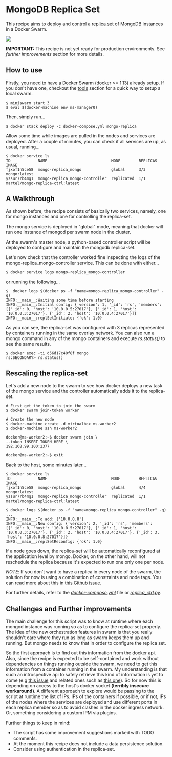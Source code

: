 # MongoDB Replica Set

This recipe aims to deploy and control a [replica set](https://docs.mongodb.com/manual/replication/) of MongoDB instances in a Docker Swarm.

<img src='http://g.gravizo.com/g?
digraph Cluster {
    rankdir=LR;
       compound=true;
       node [shape="record" style="filled"];
       splines=line;
       subgraph cluster {
               label="Docker Swarm";
        style=filled;
               color=aliceblue;
        subgraph cluster_1 {
            label="ms-worker0";
            color=white;
            Mongo2 [fillcolor="aliceblue"];
        }
        subgraph cluster_0 {
            label="ms-manager0";
            color=white;
            Controller [fillcolor="aliceblue"];
            Mongo1 [fillcolor="aliceblue"];
        }
        subgraph cluster_2 {
            label="ms-worker1";
            color=white;
            Mongo3 [fillcolor="aliceblue"];
        }
       }
    Mongo1 -> Mongo2 [dir="both"];
    Mongo2 -> Mongo3 [dir="both"];
    Mongo3 -> Mongo1 [dir="both"];
    Controller -> Mongo1;
}
'>

**IMPORTANT:** This recipe is not yet ready for production environments. See _further improvements_ section for more details.


## How to use

Firstly, you need to have a Docker Swarm (docker >= 1.13) already setup. If you don't have one, checkout the [tools](../../../tools/readme.md) section for a quick way to setup a local swarm.

    $ miniswarm start 3
    $ eval $(docker-machine env ms-manager0)

Then, simply run...

    $ docker stack deploy -c docker-compose.yml mongo-replica

Allow some time while images are pulled in the nodes and services are deployed. After a couple of minutes, you can check if all services are up, as usual, running...

    $ docker service ls
    ID            NAME                            MODE        REPLICAS  IMAGE
    fjxof1n5ce58  mongo-replica_mongo             global      3/3       mongo:latest
    yzsur7rb4mg1  mongo-replica_mongo-controller  replicated  1/1       martel/mongo-replica-ctrl:latest


## A Walkthrough

As shown before, the recipe consists of basically two services, namely, one for mongo instances and one for controlling the replica-set.

The mongo service is deployed in "global" mode, meaning that docker will run one instance of mongod per swarm node in the cluster.

At the swarm's master node, a python-based controller script will be deployed to configure and maintain the mongodb replica-set.

Let's now check that the controller worked fine inspecting the logs of the mongo-replica_mongo-controller service. This can be done with either...

    $ docker service logs mongo-replica_mongo-controller

or running the following...

    $  docker logs $(docker ps -f "name=mongo-replica_mongo-controller" -q)
    INFO:__main__:Waiting some time before starting
    INFO:__main__:Initial config: {'version': 1, '_id': 'rs', 'members': [{'_id': 0, 'host': '10.0.0.5:27017'}, {'_id': 1, 'host': '10.0.0.3:27017'}, {'_id': 2, 'host': '10.0.0.4:27017'}]}
    INFO:__main__:replSetInitiate: {'ok': 1.0}

As you can see, the replica-set was configured with 3 replicas represented by containers running in the same overlay network. You can also run a mongo command in any of the mongo containers and execute *rs.status()* to see the same results.

    $ docker exec -ti d56d17c40f8f mongo
    rs:SECONDARY> rs.status()


## Rescaling the replica-set

Let's add a new node to the swarm to see how docker deploys a new task of the mongo service and the controller automatically adds it to the replica-set.

    # First get the token to join the swarm
    $ docker swarm join-token worker

    # Create the new node
    $ docker-machine create -d virtualbox ms-worker2
    $ docker-machine ssh ms-worker2

    docker@ms-worker2:~$ docker swarm join \
    --token INSERT_TOKEN_HERE \
    192.168.99.100:2377

    docker@ms-worker2:~$ exit

Back to the host, some minutes later...

    $ docker service ls
    ID            NAME                            MODE        REPLICAS  IMAGE
    fjxof1n5ce58  mongo-replica_mongo             global      4/4       mongo:latest
    yzsur7rb4mg1  mongo-replica_mongo-controller  replicated  1/1       martel/mongo-replica-ctrl:latest

    $ docker logs $(docker ps -f "name=mongo-replica_mongo-controller" -q)
    ...
    INFO:__main__:To add: {'10.0.0.8'}
    INFO:__main__:New config: {'version': 2, '_id': 'rs', 'members': [{'_id': 0, 'host': '10.0.0.5:27017'}, {'_id': 1, 'host': '10.0.0.3:27017'}, {'_id': 2, 'host': '10.0.0.4:27017'}, {'_id': 3, 'host': '10.0.0.8:27017'}]}
    INFO:__main__:replSetReconfig: {'ok': 1.0}

If a node goes down, the replica-set will be automatically reconfigured at the application level by mongo. Docker, on the other hand, will not reschedule the replica because it's expected to run one only one per node.

_NOTE_: If you don't want to have a replica in every node of the swarm, the solution for now is using a combination of constraints and node tags. You can read more about this in [this Github issue](https://github.com/docker/docker/issues/26259).

For further details, refer to the *[docker-compose.yml](https://github.com/martel-innovate/smartsdk-recipes/blob/master/recipes/utils/mongodb/replica/docker-compose.yml)* file or *[replica_ctrl.py](https://github.com/martel-innovate/smartsdk-recipes/blob/master/recipes/utils/mongodb/replica/scripts/replica_ctrl.py)*.


## Challenges and Further improvements

The main challenge for this script was to know at runtime where each mongod instance was running so as to configure the replica-set properly. The idea of the new orchestration features in swarm is that you really shouldn't care where they run as long as swarm keeps them up and running. But mongo needs to know that in order to configure the replica set.

So the first approach is to find out this information from the docker api. Also, since the recipe is expected to be self-contained and work without dependencies on things running outside the swarm, we need to get this information from a container running in the swarm. My understanding is that such an introspective api to safely retrieve this kind of information is yet to come (e.g [this issue](https://github.com/docker/docker/issues/8427) and related ones such as [this one](https://github.com/docker/docker/issues/1143#issuecomment-233152700)). So for now this is depending on access to the host's docker socket **(terribly insecure workaround)**. A different approach to explore would be passing to the script at runtime the list of IPs. IPs of the containers if possible, or if not, IPs of the nodes where the services are deployed and use different ports in each replica member so as to avoid clashes in the docker ingress network. Or, something considering a custom IPM via plugins.

Further things to keep in mind:

- The script has some improvement suggestions marked with TODO comments.
- At the moment this recipe does not include a data persistence solution.
- Consider using authentication in the replica-set.
